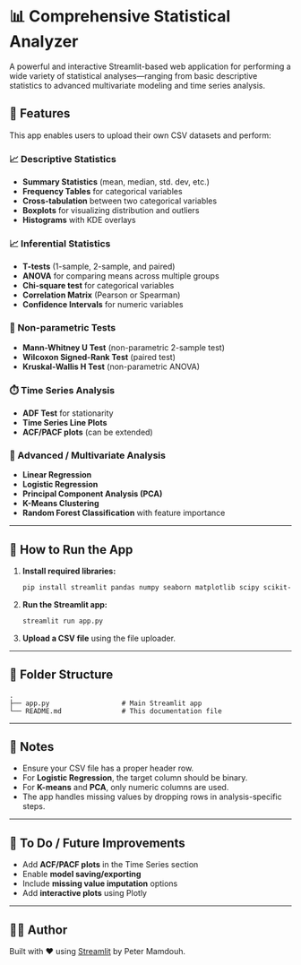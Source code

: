 # 📊 Comprehensive Statistical Analyzer

A powerful and interactive Streamlit-based web application for performing a wide variety of statistical analyses—ranging from basic descriptive statistics to advanced multivariate modeling and time series analysis.

## 🔧 Features

This app enables users to upload their own CSV datasets and perform:

### 📈 Descriptive Statistics

* **Summary Statistics** (mean, median, std. dev, etc.)
* **Frequency Tables** for categorical variables
* **Cross-tabulation** between two categorical variables
* **Boxplots** for visualizing distribution and outliers
* **Histograms** with KDE overlays

### 📈 Inferential Statistics

* **T-tests** (1-sample, 2-sample, and paired)
* **ANOVA** for comparing means across multiple groups
* **Chi-square test** for categorical variables
* **Correlation Matrix** (Pearson or Spearman)
* **Confidence Intervals** for numeric variables

### 🧪 Non-parametric Tests

* **Mann-Whitney U Test** (non-parametric 2-sample test)
* **Wilcoxon Signed-Rank Test** (paired test)
* **Kruskal-Wallis H Test** (non-parametric ANOVA)

### ⏱️ Time Series Analysis

* **ADF Test** for stationarity
* **Time Series Line Plots**
* **ACF/PACF plots** (can be extended)

### 🧬 Advanced / Multivariate Analysis

* **Linear Regression**
* **Logistic Regression**
* **Principal Component Analysis (PCA)**
* **K-Means Clustering**
* **Random Forest Classification** with feature importance

---

## 🚀 How to Run the App

1. **Install required libraries:**

   ```bash
   pip install streamlit pandas numpy seaborn matplotlib scipy scikit-learn statsmodels
   ```

2. **Run the Streamlit app:**

   ```bash
   streamlit run app.py
   ```

3. **Upload a CSV file** using the file uploader.

---

## 📂 Folder Structure

```
.
├── app.py                  # Main Streamlit app
└── README.md               # This documentation file
```

---

## 📌 Notes

* Ensure your CSV file has a proper header row.
* For **Logistic Regression**, the target column should be binary.
* For **K-means** and **PCA**, only numeric columns are used.
* The app handles missing values by dropping rows in analysis-specific steps.

---

## 📍 To Do / Future Improvements

* Add **ACF/PACF plots** in the Time Series section
* Enable **model saving/exporting**
* Include **missing value imputation** options
* Add **interactive plots** using Plotly

---

## 🧑‍💻 Author

Built with ❤️ using [Streamlit](https://streamlit.io/) by Peter Mamdouh.
